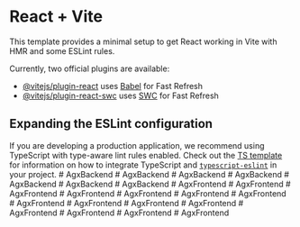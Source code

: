 # React + Vite

This template provides a minimal setup to get React working in Vite with HMR and some ESLint rules.

Currently, two official plugins are available:

- [@vitejs/plugin-react](https://github.com/vitejs/vite-plugin-react/blob/main/packages/plugin-react) uses [Babel](https://babeljs.io/) for Fast Refresh
- [@vitejs/plugin-react-swc](https://github.com/vitejs/vite-plugin-react/blob/main/packages/plugin-react-swc) uses [SWC](https://swc.rs/) for Fast Refresh

## Expanding the ESLint configuration

If you are developing a production application, we recommend using TypeScript with type-aware lint rules enabled. Check out the [TS template](https://github.com/vitejs/vite/tree/main/packages/create-vite/template-react-ts) for information on how to integrate TypeScript and [`typescript-eslint`](https://typescript-eslint.io) in your project.
#   A g x B a c k e n d  
 #   A g x B a c k e n d  
 #   A g x B a c k e n d  
 #   A g x B a c k e n d  
 #   A g x B a c k e n d  
 #   A g x B a c k e n d  
 #   A g x B a c k e n d  
 #   A g x F r o n t e n d  
 #   A g x F r o n t e n d  
 #   A g x F r o n t e n d  
 #   A g x F r o n t e n d  
 #   A g x F r o n t e n d  
 #   A g x F r o n t e n d  
 #   A g x F r o n t e n d  
 #   A g x F r o n t e n d  
 #   A g x F r o n t e n d  
 #   A g x F r o n t e n d  
 #   A g x F r o n t e n d  
 #   A g x F r o n t e n d  
 #   A g x F r o n t e n d  
 #   A g x F r o n t e n d  
 #   A g x F r o n t e n d  
 